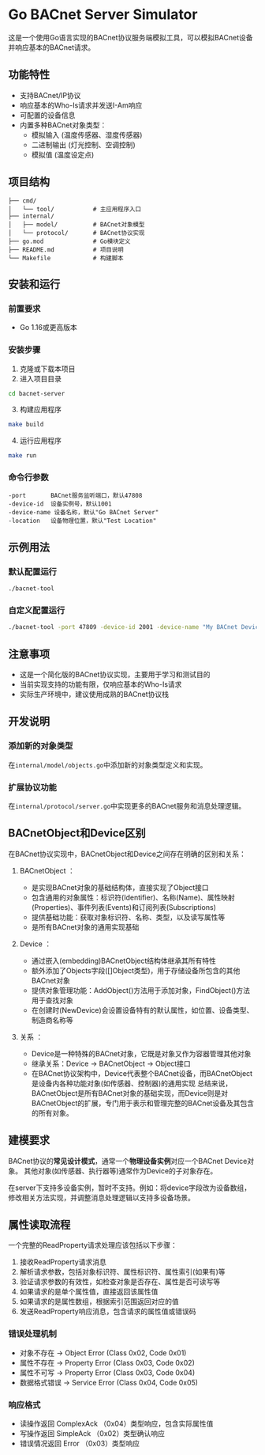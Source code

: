 # Go BACnet Server Simulator

这是一个使用Go语言实现的BACnet协议服务端模拟工具，可以模拟BACnet设备并响应基本的BACnet请求。

## 功能特性

- 支持BACnet/IP协议
- 响应基本的Who-Is请求并发送I-Am响应
- 可配置的设备信息
- 内置多种BACnet对象类型：
  - 模拟输入 (温度传感器、湿度传感器)
  - 二进制输出 (灯光控制、空调控制)
  - 模拟值 (温度设定点)

## 项目结构

```
├── cmd/
│   └── tool/           # 主应用程序入口
├── internal/
│   ├── model/          # BACnet对象模型
│   └── protocol/       # BACnet协议实现
├── go.mod              # Go模块定义
├── README.md           # 项目说明
└── Makefile            # 构建脚本
```

## 安装和运行

### 前置要求

- Go 1.16或更高版本

### 安装步骤

1. 克隆或下载本项目
2. 进入项目目录

```bash
cd bacnet-server
```

3. 构建应用程序

```bash
make build
```

4. 运行应用程序

```bash
make run
```

### 命令行参数

```
-port       BACnet服务监听端口，默认47808
-device-id  设备实例号，默认1001
-device-name 设备名称，默认"Go BACnet Server"
-location   设备物理位置，默认"Test Location"
```

## 示例用法

### 默认配置运行

```bash
./bacnet-tool
```

### 自定义配置运行

```bash
./bacnet-tool -port 47809 -device-id 2001 -device-name "My BACnet Device" -location "Building A, Floor 1"
```

## 注意事项

- 这是一个简化版的BACnet协议实现，主要用于学习和测试目的
- 当前实现支持的功能有限，仅响应基本的Who-Is请求
- 实际生产环境中，建议使用成熟的BACnet协议栈

## 开发说明

### 添加新的对象类型

在`internal/model/objects.go`中添加新的对象类型定义和实现。

### 扩展协议功能

在`internal/protocol/server.go`中实现更多的BACnet服务和消息处理逻辑。


## BACnetObject和Device区别

在BACnet协议实现中，BACnetObject和Device之间存在明确的区别和关系：

1. BACnetObject ：
   
   - 是实现BACnet对象的基础结构体，直接实现了Object接口
   - 包含通用的对象属性：标识符(Identifier)、名称(Name)、属性映射(Properties)、事件列表(Events)和订阅列表(Subscriptions)
   - 提供基础功能：获取对象标识符、名称、类型，以及读写属性等
   - 是所有BACnet对象的通用实现基础

2. Device ：
   
   - 通过嵌入(embedding)BACnetObject结构体继承其所有特性
   - 额外添加了Objects字段([]Object类型)，用于存储设备所包含的其他BACnet对象
   - 提供对象管理功能：AddObject()方法用于添加对象，FindObject()方法用于查找对象
   - 在创建时(NewDevice)会设置设备特有的默认属性，如位置、设备类型、制造商名称等

   
3. 关系 ：
   
   - Device是一种特殊的BACnet对象，它既是对象又作为容器管理其他对象
   - 继承关系：Device → BACnetObject → Object接口
   - 在BACnet协议架构中，Device代表整个BACnet设备，而BACnetObject是设备内各种功能对象(如传感器、控制器)的通用实现
总结来说，BACnetObject是所有BACnet对象的基础实现，而Device则是对BACnetObject的扩展，专门用于表示和管理完整的BACnet设备及其包含的所有对象。


## 建模要求

BACnet协议的**常见设计模式**，通常一个**物理设备实例**对应一个BACnet Device对象。 其他对象(如传感器、执行器等)通常作为Device的子对象存在。

在server下支持多设备实例，暂时不支持。例如：将device字段改为设备数组，修改相关方法实现，并调整消息处理逻辑以支持多设备场景。


## 属性读取流程

一个完整的ReadProperty请求处理应该包括以下步骤：

1. 接收ReadProperty请求消息
2. 解析请求参数，包括对象标识符、属性标识符、属性索引(如果有)等
3. 验证请求参数的有效性，如检查对象是否存在、属性是否可读写等
4. 如果请求的是单个属性值，直接返回该属性值
5. 如果请求的是属性数组，根据索引范围返回对应的值
6. 发送ReadProperty响应消息，包含请求的属性值或错误码

### 错误处理机制

- 对象不存在 → Object Error (Class 0x02, Code 0x01)
- 属性不存在 → Property Error (Class 0x03, Code 0x02)
- 属性不可写 → Property Error (Class 0x03, Code 0x04)
- 数据格式错误 → Service Error (Class 0x04, Code 0x05)

### 响应格式

- 读操作返回 ComplexAck （0x04）类型响应，包含实际属性值
- 写操作返回 SimpleAck （0x02）类型确认响应
- 错误情况返回 Error （0x03）类型响应